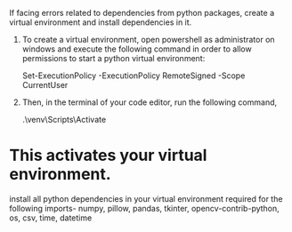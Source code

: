If facing errors related to dependencies from python packages, create a virtual environment and install dependencies in it.

1. To create a virtual environment, open powershell as administrator on windows and execute the following command in order to allow permissions to start a python virtual environment:

    Set-ExecutionPolicy -ExecutionPolicy RemoteSigned -Scope CurrentUser

2. Then, in the terminal of your code editor, run the following command,

    .\venv\Scripts\Activate

This activates your virtual environment.
=============================

install all python dependencies in your virtual environment required for the following imports-
numpy, pillow, pandas, tkinter, opencv-contrib-python, os, csv, time, datetime
